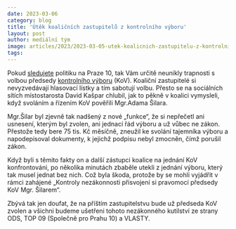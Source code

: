 ```yaml
---
date: 2023-03-06
category: blog
title: 'Útěk koaličních zastupitelů z kontrolního výboru'
layout: post
author: mediální tým
image: articles/2023/2023-03-05-utek-koalicnich-zastupitelu-z-kontrolniho-vyboru.png
tags:
---
```


Pokud  [sledujete](https://live.publicstream.cz/praha-10/2-zasedani-zastupitelstva-mestske-casti-praha-10-dne-30-1-2023-993)  politiku na Praze 10, tak Vám určitě neunikly trapnosti s volbou předsedy  [kontrolního výboru](https://praha10.cz/vedeni-a-sprava-mc/zastupitelstvo-mc/vybory/kontrolni-vybor)  (KoV). Koaliční zastupitelé si nevyzvedávají hlasovací lístky a tím sabotují volbu. Přesto se na sociálních sítích místostarosta David Kašpar chlubil, jak to pěkně v koalici vymysleli, když svoláním a řízením KoV pověřili Mgr.Adama Šilara.

Mgr.Šilar byl zjevně tak nadšený z nové „funkce“, že si nepřečetl ani usnesení, kterým byl zvolen, ani jednací řád výboru a už vůbec ne zákon. Přestože tedy bere 75 tis. Kč měsíčně, zneužil ke svolání tajemníka výboru a napodepisoval dokumenty, k jejichž podpisu nebyl zmocněn, čímž porušil zákon.

Když byli s těmito fakty on a další zástupci koalice na jednání KoV konfrontováni, po několika minutách zbaběle utekli z jednání výboru, který tak musel jednat bez nich. Což byla škoda, protože by se mohli vyjádřit v rámci zahájené „Kontroly nezákonnosti přisvojení si pravomocí předsedy KoV Mgr. Šilarem“.

Zbývá tak jen doufat, že na příštím zastupitelstvu bude už předseda KoV zvolen a všichni budeme ušetřeni tohoto nezákonného kutilství ze strany ODS, TOP 09 (Společně pro Prahu 10) a VLASTY.
